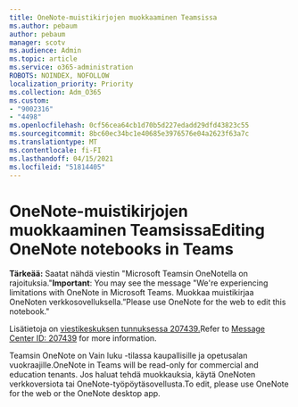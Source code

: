 ```yaml
---
title: OneNote-muistikirjojen muokkaaminen Teamsissa
ms.author: pebaum
author: pebaum
manager: scotv
ms.audience: Admin
ms.topic: article
ms.service: o365-administration
ROBOTS: NOINDEX, NOFOLLOW
localization_priority: Priority
ms.collection: Adm_O365
ms.custom:
- "9002316"
- "4498"
ms.openlocfilehash: 0cf56cea64cb1d70b5d227edadd29dfd43823c55
ms.sourcegitcommit: 8bc60ec34bc1e40685e3976576e04a2623f63a7c
ms.translationtype: MT
ms.contentlocale: fi-FI
ms.lasthandoff: 04/15/2021
ms.locfileid: "51814405"
---
```

# <a name="editing-onenote-notebooks-in-teams"></a><span data-ttu-id="97b79-102">OneNote-muistikirjojen muokkaaminen Teamsissa</span><span class="sxs-lookup"><span data-stu-id="97b79-102">Editing OneNote notebooks in Teams</span></span>

<span data-ttu-id="97b79-103">**Tärkeää:** Saatat nähdä viestin "Microsoft Teamsin OneNotella on rajoituksia."</span><span class="sxs-lookup"><span data-stu-id="97b79-103">**Important**: You may see the message  "We're experiencing limitations with OneNote in Microsoft Teams.</span></span> <span data-ttu-id="97b79-104">Muokkaa muistikirjaa OneNoten verkkosovelluksella.”</span><span class="sxs-lookup"><span data-stu-id="97b79-104">Please use OneNote for the web to edit this notebook."</span></span>  

<span data-ttu-id="97b79-105">Lisätietoja on [viestikeskuksen tunnuksessa 207439.](https://admin.microsoft.com/Adminportal/Home?source=applauncher#MessageCenter?id=MC207439)</span><span class="sxs-lookup"><span data-stu-id="97b79-105">Refer to [Message Center ID: 207439](https://admin.microsoft.com/Adminportal/Home?source=applauncher#MessageCenter?id=MC207439) for more information.</span></span>

<span data-ttu-id="97b79-106">Teamsin OneNote on Vain luku -tilassa kaupallisille ja opetusalan vuokraajille.</span><span class="sxs-lookup"><span data-stu-id="97b79-106">OneNote in Teams will be read-only for commercial and education tenants.</span></span> <span data-ttu-id="97b79-107">Jos haluat tehdä muokkauksia, käytä OneNoten verkkoversiota tai OneNote-työpöytäsovellusta.</span><span class="sxs-lookup"><span data-stu-id="97b79-107">To edit, please use OneNote for the web or the OneNote desktop app.</span></span>

